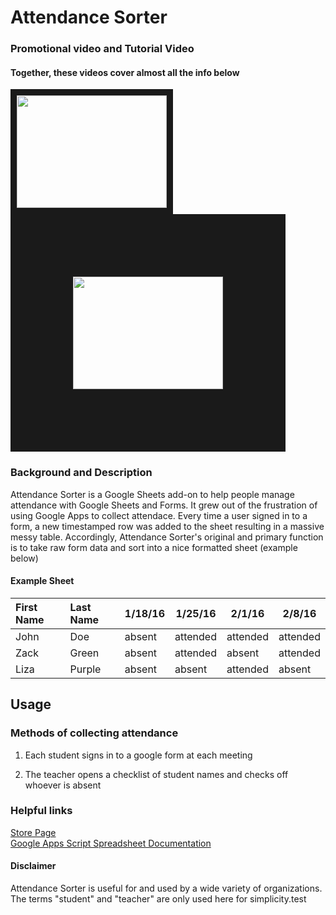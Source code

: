 # Attendance Sorter

### Promotional video and Tutorial Video 
#### Together, these videos cover almost all the info below
<a href="https://www.youtube.com/watch?v=_6WqHDGb-pU" target="_blank"><img src="http://img.youtube.com/vi/_6WqHDGb-pU/hqdefault.jpg" alt="" width="240" height="180" border="10" /></a>  <a href="https://www.youtube.com/watch?v=uB6Yd5HqMv0" target="_blank"><img src="http://img.youtube.com/vi/uB6Yd5HqMv0/hqdefault.jpg" alt="" width="240" height="180" border="100px" /></a>
### Background and Description
Attendance Sorter is a Google Sheets add-on to help people manage attendance with Google Sheets and Forms. It grew out of the frustration of using Google Apps to collect attendace. Every time a user signed in to a form, a new timestamped row was added to the sheet resulting in a massive messy table. Accordingly, Attendance Sorter's original and primary function is to take raw form data and sort into a nice formatted sheet (example below)

#### Example Sheet

| First Name    | Last Name     |1/18/16|1/25/16|2/1/16|2/8/16|
| :------------- |:-------------| -----|---|---|---|
| John | Doe |absent|attended|attended|attended|
| Zack | Green |absent|attended|absent|attended|
| Liza | Purple |absent|absent|attended|absent|

## Usage

### Methods of collecting attendance

1. Each student signs in to a google form at each meeting

2. The teacher opens a checklist of student names and checks off whoever is absent

### Helpful links

<a href="https://chrome.google.com/webstore/detail/attendance-sorter/poaklhcmcafeiocddnchehclcofieipn" target="_blank">Store Page</a><br>
<a href="https://chrome.google.com/webstore/detail/attendance-sorter/poaklhcmcafeiocddnchehclcofieipn" target="_blank">Google Apps Script Spreadsheet Documentation</a>

#### Disclaimer
Attendance Sorter is useful for and used by a wide variety of organizations. The terms "student" and "teacher" are only used here for simplicity.test